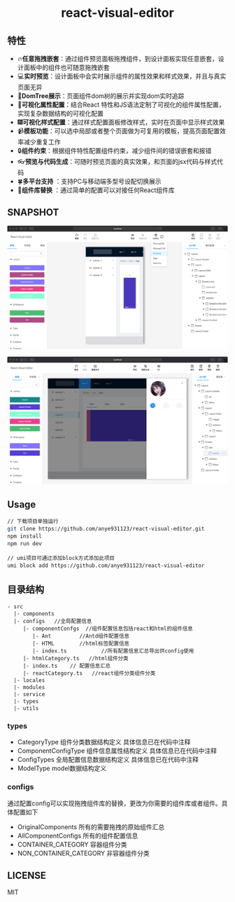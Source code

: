 <h1 align='center'>react-visual-editor</h1>

## 特性

- :fire:**任意拖拽嵌套**：通过组件预览面板拖拽组件，到设计面板实现任意嵌套，设计面板中的组件也可随意拖拽嵌套
- :computer:**实时预览**：设计面板中会实时展示组件的属性效果和样式效果，并且与真实页面无异
- :christmas_tree:**DomTree展示**：页面组件dom树的展示并实现dom实时追踪
- :gift:**可视化属性配置**：结合React 特性和JS语法定制了可视化的组件属性配置，实现复杂数据结构的可视化配置
- :fireworks:**可视化样式配置**：通过样式配置面板修改样式，实时在页面中显示样式效果
- :video_camera:**模板功能**：可以选中局部或者整个页面做为可复用的模板，提高页面配置效率减少重复工作
- :lock:**组件约束**：根据组件特性配置组件约束，减少组件间的错误嵌套和报错
- :eyeglasses:**预览与代码生成**：可随时预览页面的真实效果，和页面的jsx代码与样式代码
- :four_leaf_clover:**多平台支持** ：支持PC与移动端多型号设配切换展示
- :dvd:**组件库替换** ：通过简单的配置可以对接任何React组件库

## SNAPSHOT
![mobile](./mobile.png)

![PC](./pc.png)

## Usage

```sh
// 下载项目单独运行
git clone https://github.com/anye931123/react-visual-editor.git
npm install 
npm run dev

// umi项目可通过添加block方式添加此项目
umi block add https://github.com/anye931123/react-visual-editor
```
## 目录结构
```
- src
  |- components
  |- configs   //全局配置信息
     |- componentConfgs  //组件配置信息包括react和html的组件信息
        |- Ant         //Antd组件配置信息
        |- HTML        //html标签配置信息
        |- index.ts           //所有配置信息汇总导出供config使用
     |- htmlCategory.ts   //html组件分类
     |- index.ts    // 配置信息汇总
     |- reactCategory.ts   //react组件分类组件分类
  |- locales
  |- modules
  |- service
  |- types
  |- utils
```
### types
- CategoryType 组件分类数据结构定义 具体信息已在代码中注释
- ComponentConfigType  组件信息属性结构定义 具体信息已在代码中注释
- ConfigTypes   全局配置信息数据结构定义 具体信息已在代码中注释
- ModelType   model数据结构定义

### configs
通过配置config可以实现拖拽组件库的替换，更改为你需要的组件库或者组件。具体配置如下

- OriginalComponents 所有的需要拖拽的原始组件汇总
- AllComponentConfigs 所有的组件配置信息
- CONTAINER_CATEGORY 容器组件分类
- NON_CONTAINER_CATEGORY 非容器组件分类


## LICENSE

MIT
